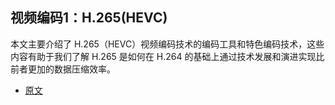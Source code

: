 ## 视频编码1：H.265(HEVC)

本文主要介绍了 H.265（HEVC）视频编码技术的编码工具和特色编码技术，这些内容有助于我们了解 H.265 是如何在 H.264 的基础上通过技术发展和演进实现比前者更加的数据压缩效率。

- [原文](https://mp.weixin.qq.com/s?__biz=MjM5MTkxOTQyMQ==&mid=2257484563&idx=1&sn=f08f9994ef7d8a6ee09491e870c6e843&scene=21#wechat_redirect)